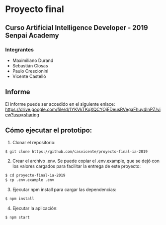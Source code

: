 # Proyecto final
## Curso Artificial Intelligence Developer -  2019 Senpai Academy 


### Integrantes
- Maximiliano Durand
- Sebastián Closas
- Paulo Crescionini
- Vicente Castelló

## Informe
El informe puede ser accedido en el siguiente enlace:
 https://drive.google.com/file/d/1YKVkTKqXQCYOjEDeusRVegaFhuy4InPZ/view?usp=sharing

## Cómo ejecutar el prototipo:
1. Clonar el repositorio:
```bash
$ git clone https://github.com/casvicente/proyecto-final-ia-2019
```
2. Crear el archivo .env. Se puede copiar el .env.example, que se dejó con los valores cargados para facilitar la entrega de este proyecto:
``` bash
$ cd proyecto-final-ia-2019
$ cp .env.example .env
```
3. Ejecutar npm install para cargar las dependencias:
``` bash
$ npm install
```
4. Ejecutar la aplicación:
``` bash
$ npm start
```

